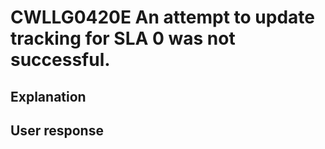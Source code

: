 # CWLLG0420E An attempt to update tracking for SLA 0 was not successful.

## Explanation

## User response